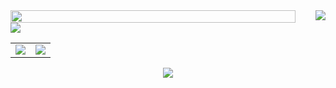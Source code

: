 <div style="display: flex; align-items: start; gap: 2rem;">
    <img style="height: 100%;" src="https://github-readme-stats-beta-virid-33.vercel.app/api/top-langs/?username=kevindebenedetti&hide=html,css,smarty,shell,twig,scss,mdx,dockerfile,vue&theme=tokyonight&hide_border=true&layout=donut" />
    <img src="https://github-readme-stats-beta-virid-33.vercel.app/api/?username=kevindebenedetti&show_icons=true&theme=tokyonight&hide_border=true" />
</div>
<img src="https://github-readme-stats-beta-virid-33.vercel.app/api/wakatime?username=kevindebenedetti&show_icons=true&theme=tokyonight&hide_border=true" />

<table style="border: none;">
  <tr>
    <td><img src="https://github-readme-stats-beta-virid-33.vercel.app/api/top-langs/?username=kevindebenedetti&hide=html,css,smarty,shell,twig,scss,mdx,dockerfile,vue&theme=tokyonight&hide_border=true&layout=donut" /></td>
    <td><img src="https://github-readme-stats-beta-virid-33.vercel.app/api/?username=kevindebenedetti&show_icons=true&theme=tokyonight&hide_border=true" /></td>
  </tr>
</table>

<p align="center">
    <img src="https://github-readme-stats-beta-virid-33.vercel.app/api/wakatime?username=kevindebenedetti&show_icons=true&theme=tokyonight&hide_border=true" />
</p>
